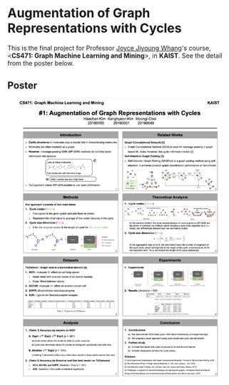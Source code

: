# Augmentation of Graph Representations with Cycles
This is the final project for Professor [Joyce Jiyoung Whang](https://bdi-lab.kaist.ac.kr/)'s course, <**CS471: Graph Machine Learning and Mining**>, in **KAIST**.
See the detail from the poster below.

## Poster

<p align="center">
  <img src="images/poster.png" width="90%" alt="Figure">
</p>
